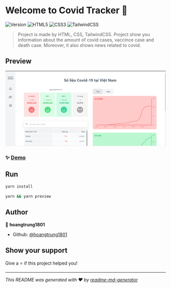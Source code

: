 # Welcome to Covid Tracker 👋
![Version](https://img.shields.io/badge/version-0.0.0-blue.svg?cacheSeconds=2592000&style=for-the-badge)
![HTML5](https://img.shields.io/badge/html5-%23E34F26.svg?style=for-the-badge&logo=html5&logoColor=white)
![CSS3](https://img.shields.io/badge/css3-%231572B6.svg?style=for-the-badge&logo=css3&logoColor=white)
![TailwindCSS](https://img.shields.io/badge/tailwindcss-%2338B2AC.svg?style=for-the-badge&logo=tailwind-css&logoColor=white)


> Project is made by HTML, CSS, TailwindCSS. Project show you information about the amount of covid cases, vaccince case and death case. Moreover, it also shows news related to covid.

## Preview
![image](./assets/preview-0.png)

### ✨ [Demo](https://covid-tracker-hoangtrung1801.vercel.app/)

## Run

```sh
yarn install
```
```sh
yarn && yarn preview
```

## Author

👤 **hoangtrung1801**

* Github: [@hoangtrung1801](https://github.com/hoangtrung1801)

## Show your support

Give a ⭐️ if this project helped you!


***
_This README was generated with ❤️ by [readme-md-generator](https://github.com/kefranabg/readme-md-generator)_
